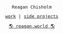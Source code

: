 <br/>
<br/>
<p align="center">
    <samp>
        Reagan Chisholm
    </samp>
</p>        

<p align="center" style="color:blue">
    <samp>
        <a href="https://studio123.ca/work">work</a> | 
        <a href="https://reagan.world/projects">side projects</a>
    </samp>
</p>        

<p align="center" style="color:blue">
    <samp>
        <a href="https://reagan.world">🌎 reagan.world 🌎</a>
    </samp>
</p>
<br/>
<br/>
